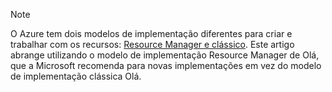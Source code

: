 > [!NOTE]
> O Azure tem dois modelos de implementação diferentes para criar e trabalhar com os recursos: [Resource Manager e clássico](../articles/azure-resource-manager/resource-manager-deployment-model.md).  Este artigo abrange utilizando o modelo de implementação Resource Manager de Olá, que a Microsoft recomenda para novas implementações em vez do modelo de implementação clássica Olá.
